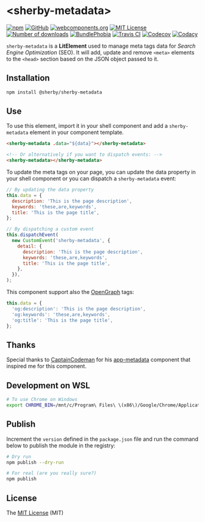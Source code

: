 # \<sherby-metadata\>

[![npm](https://img.shields.io/npm/v/@sherby/sherby-metadata?logo=npm)](https://www.npmjs.com/package/@sherby/sherby-metadata)
[![GitHub](https://img.shields.io/github/v/release/SherbyElements/sherby-metadata?label=GitHub&logo=github&sort=semver)](https://github.com/SherbyElements/sherby-metadata/releases)
[![webcomponents.org](https://img.shields.io/badge/webcomponents.org-published-blue.svg)](https://www.webcomponents.org/element/SherbyElements/sherby-metadata)
[![MIT License](https://img.shields.io/npm/l/@sherby/sherby-metadata)](https://github.com/SherbyElements/sherby-metadata/blob/master/LICENSE.md)
[![Number of downloads](https://img.shields.io/npm/dt/@sherby/sherby-metadata)](https://npm-stat.com/charts.html?package=%40sherby%2Fsherby-metadata)
[![BundlePhobia](https://img.shields.io/bundlephobia/minzip/@sherby/sherby-metadata)](https://bundlephobia.com/result?p=@sherby/sherby-metadata)
[![Travis CI](https://travis-ci.org/SherbyElements/sherby-metadata.svg?branch=master)](https://travis-ci.org/SherbyElements/sherby-metadata)
[![Codecov](https://codecov.io/gh/SherbyElements/sherby-metadata/branch/master/graph/badge.svg)](https://codecov.io/gh/SherbyElements/sherby-metadata)
[![Codacy](https://api.codacy.com/project/badge/Grade/840f4666b46643ebb15d844527e57bc4)](https://app.codacy.com/gh/SherbyElements/sherby-metadata)

`sherby-metadata` is a **LitElement** used to manage meta tags data for
_Search Engine Optimization_ (SEO). It will add, update and remove `<meta>`
elements to the `<head>` section based on the JSON object passed to it.

## Installation

```bash
npm install @sherby/sherby-metadata
```

## Use

To use this element, import it in your shell component and add a `sherby-metadata` element
in your component template.

```html
<sherby-metadata .data="${data}"></sherby-metadata>

<!-- Or alternatively if you want to dispatch events: -->
<sherby-metadata></sherby-metadata>
```

To update the meta tags on your page, you can update the data property in your shell
component or you can dispatch a `sherby-metadata` event:

```javascript
// By updating the data property
this.data = {
  description: 'This is the page description',
  keywords: 'these,are,keywords',
  title: 'This is the page title',
};

// By dispatching a custom event
this.dispatchEvent(
  new CustomEvent('sherby-metadata', {
    detail: {
      description: 'This is the page description',
      keywords: 'these,are,keywords',
      title: 'This is the page title',
    },
  }),
);
```

This component support also the [OpenGraph](http://ogp.me/) tags:

```javascript
this.data = {
  'og:description': 'This is the page description',
  'og:keywords': 'these,are,keywords',
  'og:title': 'This is the page title',
};
```

## Thanks

Special thanks to [CaptainCodeman](https://github.com/CaptainCodeman) for his [app-metadata](https://github.com/CaptainCodeman/app-metadata) component that inspired me for this component.

## Development on WSL
```bash
# To use Chrome on Windows
export CHROME_BIN=/mnt/c/Program\ Files\ \(x86\)/Google/Chrome/Application/chrome.exe
```

## Publish

Increment the `version` defined in the `package.json` file and run the command below to publish the module in the
registry:

```bash
# Dry run
npm publish --dry-run

# For real (are you really sure?)
npm publish
```

## License

The [MIT License][1] (MIT)

[1]: https://opensource.org/licenses/MIT
